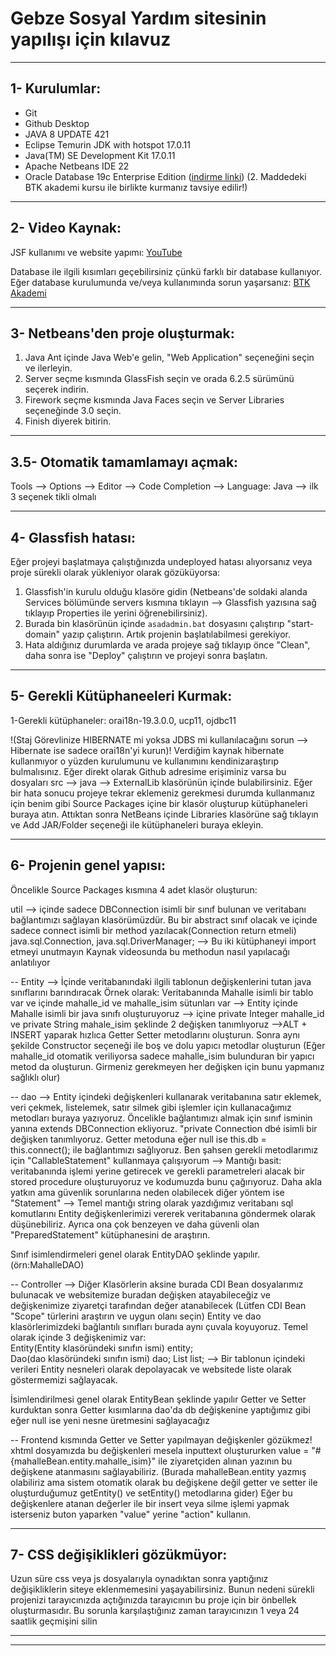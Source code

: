 # Gebze Sosyal Yardım sitesinin yapılışı için kılavuz

<hr>

## 1- Kurulumlar:
- Git
- Github Desktop
- JAVA 8 UPDATE 421
- Eclipse Temurin JDK with hotspot 17.0.11
- Java(TM) SE Development Kit 17.0.11
- Apache Netbeans IDE 22
- Oracle Database 19c Enterprise Edition ([indirme linki](https://edelivery.oracle.com/osdc/faces/SoftwareDelivery)) (2. Maddedeki BTK akademi kursu ile birlikte kurmanız tavsiye edilir!)
<hr>

## 2- Video Kaynak:
JSF kullanımı ve website yapımı:
[YouTube](https://www.youtube.com/watch?v=R4glkRS_6rE&list=PL4XQdSx4Y7b7VFll7oLNp9a2Nqp0dMsoI)

Database ile ilgili kısımları geçebilirsiniz çünkü farklı bir database kullanıyor. Eğer database kurulumunda ve/veya kullanımında sorun yaşarsanız:
[BTK Akademi](https://www.btkakademi.gov.tr/portal/course/sifirdan-ileri-seviye-oracle-sql-19567)

<hr>

## 3- Netbeans'den proje oluşturmak:
1. Java Ant içinde Java Web'e gelin, "Web Application" seçeneğini seçin ve ilerleyin.
2. Server seçme kısmında GlassFish seçin ve orada 6.2.5 sürümünü seçerek indirin.
3. Firework seçme kısmında Java Faces seçin ve Server Libraries seçeneğinde 3.0 seçin.
4. Finish diyerek bitirin.

<hr>

## 3.5- Otomatik tamamlamayı açmak:
Tools --> Options --> Editor --> Code Completion --> Language: Java --> ilk 3 seçenek tikli olmalı 

<hr>

## 4- Glassfish hatası:
Eğer projeyi başlatmaya çalıştığınızda undeployed hatası alıyorsanız veya proje sürekli olarak yükleniyor olarak gözüküyorsa:
1. Glassfish'in kurulu olduğu klasöre gidin (Netbeans'de soldaki alanda Services bölümünde servers kısmına tıklayın --> Glassfish yazısına sağ tıklayıp Properties ile yerini öğrenebilirsiniz).
2. Burada bin klasörünün içinde `asadadmin.bat` dosyasını çalıştırıp "start-domain" yazıp çalıştırın. Artık projenin başlatılabilmesi gerekiyor.
3. Hata aldığınız durumlarda ve arada projeye sağ tıklayıp önce "Clean", daha sonra ise "Deploy" çalıştırın ve projeyi sonra başlatın.

<hr>

## 5- Gerekli Kütüphaneeleri Kurmak:
1-Gerekli kütüphaneler:
orai18n-19.3.0.0, 
ucp11, 
ojdbc11

!(Staj Görevlinize HIBERNATE mi yoksa JDBS mi kullanılacağını sorun --> Hibernate ise sadece orai18n'yi kurun)!
Verdiğim kaynak hibernate kullanmıyor o yüzden kurulumunu ve kullanımını kendinizaraştırıp bulmalısınız.
Eğer direkt olarak Github adresime erişiminiz varsa bu dosyaları src --> java --> ExternalLib klasörünün içinde bulabilirsiniz.
Eğer bir hata sonucu projeye tekrar eklemeniz gerekmesi durumda kullanmanız için benim gibi Source Packages içine bir klasör oluşturup kütüphaneleri buraya atın.
Attıktan sonra NetBeans içinde Libraries klasörüne sağ tıklayın ve Add JAR/Folder seçeneği ile kütüphaneleri buraya ekleyin.

<hr>

## 6- Projenin genel yapısı:
Öncelikle Source Packages kısmına 4 adet klasör oluşturun:

util --> içinde sadece DBConnection isimli bir sınıf bulunan ve veritabanı bağlantımızı sağlayan klasörümüzdür.
Bu bir abstract sınıf olacak ve içinde sadece connect isimli bir method yazılacak(Connection return etmeli)
java.sql.Connection,  java.sql.DriverManager;  --> Bu iki kütüphaneyi import etmeyi unutmayın
Kaynak videosunda bu methodun nasıl yapılacağı anlatılıyor

--
Entity --> İçinde veritabanındaki ilgili tablonun değişkenlerini tutan java sınıflarını barındıracak
Örnek olarak: Veritabanında Mahalle isimli bir tablo var ve içinde mahalle_id ve mahalle_isim sütunları var 
--> Entity içinde Mahalle isimli bir java sınıfı oluşturuyoruz 
--> içine private Integer mahalle_id ve private String mahale_isim şeklinde 2 değişken tanımlıyoruz
-->ALT + INSERT yaparak hızlıca Getter Setter metodlarını oluşturun. Sonra aynı şekilde Constructor seçeneği ile boş ve dolu yapıcı metodlar oluşturun
(Eğer mahalle_id otomatik veriliyorsa sadece mahalle_isim bulunduran bir yapıcı metod da oluşturun. Girmeniz gerekmeyen her değişken için bunu yapmanız sağlıklı olur)

--
dao --> Entity içindeki değişkenleri kullanarak veritabanına satır eklemek, veri çekmek, listelemek, satır silmek gibi işlemler için kullanacağımız metodları buraya yazıyoruz.
Öncelikle bağlantımızı almak için sınıf isminin yanına extends DBConnection ekliyoruz. "private Connection dbé isimli bir değişken tanımlıyoruz. Getter metoduna eğer null ise this.db = this.connect(); ile bağlantımızı sağlıyoruz.
Ben şahsen gerekli metodlarımız için "CallableStatement" kullanmaya çalışıyorum --> Mantığı basit: veritabanında işlemi yerine getirecek ve gerekli parametreleri alacak bir stored procedure oluşturuyoruz ve kodumuzda bunu çağırıyoruz.
Daha akla yatkın ama güvenlik sorunlarına neden olabilecek diğer yöntem ise "Statement" --> Temel mantığı string olarak yazdığımız veritabanı sql komutlarını Entity değişkenlerimizi vererek veritabanına göndermek olarak düşünebiliriz.
Ayrıca ona çok benzeyen ve daha güvenli olan "PreparedStatement" kütüphanesini de araştırın.

Sınıf isimlendirmeleri genel olarak EntityDAO şeklinde yapılır. (örn:MahalleDAO)

--
Controller --> Diğer Klasörlerin aksine burada CDI Bean dosyalarımız bulunacak ve websitemize buradan değişken atayabileceğiz ve değişkenimize ziyaretçi tarafından değer atanabilecek
(Lütfen CDI Bean "Scope" türlerini araştırın ve uygun olanı seçin)
Entity ve dao klasörlerimizdeki bağlantılı sınıfları burada aynı çuvala koyuyoruz. Temel olarak içinde 3 değişkenimiz var:  
Entity(Entity klasöründeki sınıfın ismi) entity;   
Dao(dao klasöründeki sınıfın ismi) dao;
List<Entity> list; --> Bir tablonun içindeki verileri Entity nesneleri olarak depolayacak ve websitede liste olarak göstermemizi sağlayacak.

İsimlendirilmesi genel olarak EntityBean şeklinde yapılır
Getter ve Setter kurduktan sonra Getter kısımlarına dao'da db değişkenine yaptığımız gibi eğer null ise yeni nesne üretmesini sağlayacağız

--
Frontend kısmında Getter ve Setter yapılmayan değişkenler gözükmez!
xhtml dosyamızda bu değişkenleri mesela inputtext oluştururken value = "#{mahalleBean.entity.mahalle_isim}" ile ziyaretçiden alınan yazının bu değişkene atanmasını sağlayabiliriz.
(Burada mahalleBean.entity yazmış olabiliriz ama sistem otomatik olarak bu değişkene değil getter ve setter ile oluşturduğumuz getEntity() ve setEntity() metodlarına gider)
Eğer bu değişkenlere atanan değerler ile bir insert veya silme işlemi yapmak isterseniz buton yaparken "value" yerine "action" kullanın.
 
<hr>

## 7- CSS değişiklikleri gözükmüyor:
Uzun süre css veya js dosyalarıyla oynadıktan sonra yaptığınız değişikliklerin siteye eklenmemesini yaşayabilirsiniz. Bunun nedeni sürekli projenizi tarayıcınızda açtığınızda tarayıcının bu proje için bir önbellek oluşturmasıdır.
Bu sorunla karşılaştığınız zaman tarayıcınızın 1 veya 24 saatlik geçmişini silin

<hr>


<hr>




